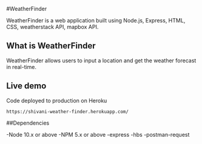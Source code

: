 #WeatherFinder

WeatherFinder is a web application built using Node.js, Express, HTML, CSS, weatherstack API, mapbox API.

## What is WeatherFinder

WeatherFinder allows users to input a location and get the weather forecast in real-time.

## Live demo
Code deployed to production on Heroku

`https://shivani-weather-finder.herokuapp.com/`

##Dependencies

-Node 10.x or above
-NPM 5.x or above
-express
-hbs
-postman-request